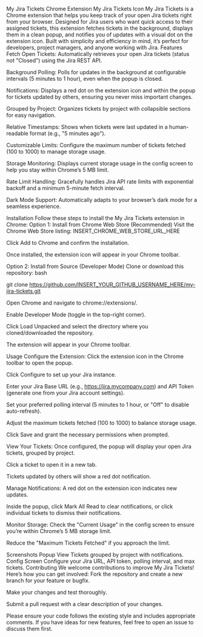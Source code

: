 My Jira Tickets Chrome Extension
My Jira Tickets Icon
My Jira Tickets is a Chrome extension that helps you keep track of your open Jira tickets right from your browser. Designed for Jira users who want quick access to their assigned tickets, this extension fetches tickets in the background, displays them in a clean popup, and notifies you of updates with a visual dot on the extension icon. Built with simplicity and efficiency in mind, it’s perfect for developers, project managers, and anyone working with Jira.
Features
Fetch Open Tickets: Automatically retrieves your open Jira tickets (status not "Closed") using the Jira REST API.

Background Polling: Polls for updates in the background at configurable intervals (5 minutes to 1 hour), even when the popup is closed.

Notifications: Displays a red dot on the extension icon and within the popup for tickets updated by others, ensuring you never miss important changes.

Grouped by Project: Organizes tickets by project with collapsible sections for easy navigation.

Relative Timestamps: Shows when tickets were last updated in a human-readable format (e.g., "5 minutes ago").

Customizable Limits: Configure the maximum number of tickets fetched (100 to 1000) to manage storage usage.

Storage Monitoring: Displays current storage usage in the config screen to help you stay within Chrome’s 5 MB limit.

Rate Limit Handling: Gracefully handles Jira API rate limits with exponential backoff and a minimum 5-minute fetch interval.

Dark Mode Support: Automatically adapts to your browser’s dark mode for a seamless experience.

Installation
Follow these steps to install the My Jira Tickets extension in Chrome:
Option 1: Install from Chrome Web Store (Recommended)
Visit the Chrome Web Store listing: INSERT_CHROME_WEB_STORE_URL_HERE

Click Add to Chrome and confirm the installation.

Once installed, the extension icon will appear in your Chrome toolbar.

Option 2: Install from Source (Developer Mode)
Clone or download this repository:
bash

git clone https://github.com/INSERT_YOUR_GITHUB_USERNAME_HERE/my-jira-tickets.git

Open Chrome and navigate to chrome://extensions/.

Enable Developer Mode (toggle in the top-right corner).

Click Load Unpacked and select the directory where you cloned/downloaded the repository.

The extension will appear in your Chrome toolbar.

Usage
Configure the Extension:
Click the extension icon in the Chrome toolbar to open the popup.

Click Configure to set up your Jira instance.

Enter your Jira Base URL (e.g., https://jira.mycompany.com) and API Token (generate one from your Jira account settings).

Set your preferred polling interval (5 minutes to 1 hour, or "Off" to disable auto-refresh).

Adjust the maximum tickets fetched (100 to 1000) to balance storage usage.

Click Save and grant the necessary permissions when prompted.

View Your Tickets:
Once configured, the popup will display your open Jira tickets, grouped by project.

Click a ticket to open it in a new tab.

Tickets updated by others will show a red dot notification.

Manage Notifications:
A red dot on the extension icon indicates new updates.

Inside the popup, click Mark All Read to clear notifications, or click individual tickets to dismiss their notifications.

Monitor Storage:
Check the "Current Usage" in the config screen to ensure you’re within Chrome’s 5 MB storage limit.

Reduce the "Maximum Tickets Fetched" if you approach the limit.

Screenshots
Popup View
Tickets grouped by project with notifications.
Config Screen
Configure your Jira URL, API token, polling interval, and max tickets.
Contributing
We welcome contributions to improve My Jira Tickets! Here’s how you can get involved:
Fork the repository and create a new branch for your feature or bugfix.

Make your changes and test thoroughly.

Submit a pull request with a clear description of your changes.

Please ensure your code follows the existing style and includes appropriate comments. If you have ideas for new features, feel free to open an issue to discuss them first.
